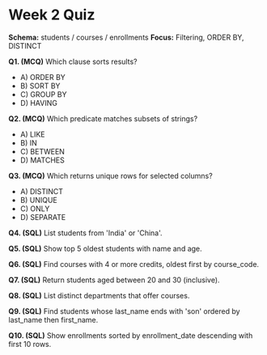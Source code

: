 # Week 2 Quiz
**Schema:** students / courses / enrollments
**Focus:** Filtering, ORDER BY, DISTINCT

**Q1. (MCQ)** Which clause sorts results?
- A) ORDER BY
- B) SORT BY
- C) GROUP BY
- D) HAVING

**Q2. (MCQ)** Which predicate matches subsets of strings?
- A) LIKE
- B) IN
- C) BETWEEN
- D) MATCHES

**Q3. (MCQ)** Which returns unique rows for selected columns?
- A) DISTINCT
- B) UNIQUE
- C) ONLY
- D) SEPARATE

**Q4. (SQL)** List students from 'India' or 'China'.

**Q5. (SQL)** Show top 5 oldest students with name and age.

**Q6. (SQL)** Find courses with 4 or more credits, oldest first by course_code.

**Q7. (SQL)** Return students aged between 20 and 30 (inclusive).

**Q8. (SQL)** List distinct departments that offer courses.

**Q9. (SQL)** Find students whose last_name ends with 'son' ordered by last_name then first_name.

**Q10. (SQL)** Show enrollments sorted by enrollment_date descending with first 10 rows.
